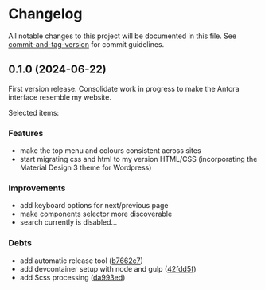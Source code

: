 # Changelog

All notable changes to this project will be documented in this file. See [commit-and-tag-version](https://github.com/absolute-version/commit-and-tag-version) for commit guidelines.

## 0.1.0 (2024-06-22)

First version release. Consolidate work in progress to make the Antora interface resemble my website.

Selected items:

### Features

* make the top menu and colours consistent across sites
* start migrating css and html to my version HTML/CSS (incorporating the Material Design 3 theme for Wordpress)

### Improvements

* add keyboard options for next/previous page
* make components selector more discoverable
* search currently is disabled...

### Debts

* add automatic release tool ([b7662c7](https://github.com/rolfkleef/drostan-antora-ui/commit/b7662c775b39cc3247c3a7411e15168beb8f0823))
* add devcontainer setup with node and gulp ([42fdd5f](https://github.com/rolfkleef/drostan-antora-ui/commit/42fdd5f1c7836823557692a441f3ced1758a82b5))
* add Scss processing ([da993ed](https://github.com/rolfkleef/drostan-antora-ui/commit/da993ed4ee12b14d81bc37dfe6b7d9c9febbf7b0))
